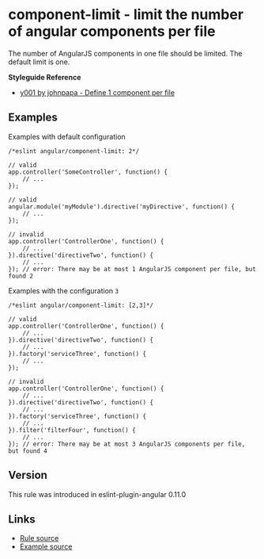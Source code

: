 <!-- WARNING: Generated documentation. Edit docs and examples in the rule and examples file ('rules/component-limit.js', 'examples/component-limit.js'). -->

# component-limit - limit the number of angular components per file

The number of AngularJS components in one file should be limited.
The default limit is one.

**Styleguide Reference**

* [y001 by johnpapa - Define 1 component per file](https://github.com/johnpapa/angular-styleguide#style-y001)

## Examples

Examples with default configuration

    /*eslint angular/component-limit: 2*/

    // valid
    app.controller('SomeController', function() {
        // ...
    });

    // valid
    angular.module('myModule').directive('myDirective', function() {
        // ...
    });

    // invalid
    app.controller('ControllerOne', function() {
        // ...
    }).directive('directiveTwo', function() {
        // ...
    }); // error: There may be at most 1 AngularJS component per file, but found 2

Examples with the configuration `3`

    /*eslint angular/component-limit: [2,3]*/

    // valid
    app.controller('ControllerOne', function() {
        // ...
    }).directive('directiveTwo', function() {
        // ...
    }).factory('serviceThree', function() {
        // ...
    });

    // invalid
    app.controller('ControllerOne', function() {
        // ...
    }).directive('directiveTwo', function() {
        // ...
    }).factory('serviceThree', function() {
        // ...
    }).filter('filterFour', function() {
        // ...
    }); // error: There may be at most 3 AngularJS components per file, but found 4

## Version

This rule was introduced in eslint-plugin-angular 0.11.0

## Links

* [Rule source](../rules/component-limit.js)
* [Example source](../examples/component-limit.js)
